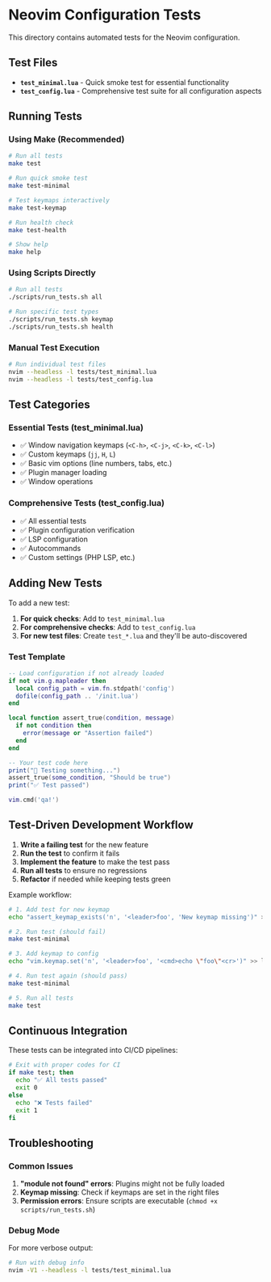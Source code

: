 # Neovim Configuration Tests

This directory contains automated tests for the Neovim configuration.

## Test Files

- **`test_minimal.lua`** - Quick smoke test for essential functionality
- **`test_config.lua`** - Comprehensive test suite for all configuration aspects

## Running Tests

### Using Make (Recommended)

```bash
# Run all tests
make test

# Run quick smoke test
make test-minimal

# Test keymaps interactively
make test-keymap

# Run health check
make test-health

# Show help
make help
```

### Using Scripts Directly

```bash
# Run all tests
./scripts/run_tests.sh all

# Run specific test types
./scripts/run_tests.sh keymap
./scripts/run_tests.sh health
```

### Manual Test Execution

```bash
# Run individual test files
nvim --headless -l tests/test_minimal.lua
nvim --headless -l tests/test_config.lua
```

## Test Categories

### Essential Tests (test_minimal.lua)
- ✅ Window navigation keymaps (`<C-h>`, `<C-j>`, `<C-k>`, `<C-l>`)
- ✅ Custom keymaps (`jj`, `H`, `L`)
- ✅ Basic vim options (line numbers, tabs, etc.)
- ✅ Plugin manager loading
- ✅ Window operations

### Comprehensive Tests (test_config.lua)
- ✅ All essential tests
- ✅ Plugin configuration verification
- ✅ LSP configuration
- ✅ Autocommands
- ✅ Custom settings (PHP LSP, etc.)

## Adding New Tests

To add a new test:

1. **For quick checks**: Add to `test_minimal.lua`
2. **For comprehensive checks**: Add to `test_config.lua`
3. **For new test files**: Create `test_*.lua` and they'll be auto-discovered

### Test Template

```lua
-- Load configuration if not already loaded
if not vim.g.mapleader then
  local config_path = vim.fn.stdpath('config')
  dofile(config_path .. '/init.lua')
end

local function assert_true(condition, message)
  if not condition then
    error(message or "Assertion failed")
  end
end

-- Your test code here
print("🧪 Testing something...")
assert_true(some_condition, "Should be true")
print("✅ Test passed")

vim.cmd('qa!')
```

## Test-Driven Development Workflow

1. **Write a failing test** for the new feature
2. **Run the test** to confirm it fails
3. **Implement the feature** to make the test pass
4. **Run all tests** to ensure no regressions
5. **Refactor** if needed while keeping tests green

Example workflow:
```bash
# 1. Add test for new keymap
echo "assert_keymap_exists('n', '<leader>foo', 'New keymap missing')" >> tests/test_minimal.lua

# 2. Run test (should fail)
make test-minimal

# 3. Add keymap to config
echo "vim.keymap.set('n', '<leader>foo', '<cmd>echo \"foo\"<cr>')" >> lua/config/keymaps.lua

# 4. Run test again (should pass)
make test-minimal

# 5. Run all tests
make test
```

## Continuous Integration

These tests can be integrated into CI/CD pipelines:

```bash
# Exit with proper codes for CI
if make test; then
  echo "✅ All tests passed"
  exit 0
else
  echo "❌ Tests failed"
  exit 1
fi
```

## Troubleshooting

### Common Issues

1. **"module not found" errors**: Plugins might not be fully loaded
2. **Keymap missing**: Check if keymaps are set in the right files
3. **Permission errors**: Ensure scripts are executable (`chmod +x scripts/run_tests.sh`)

### Debug Mode

For more verbose output:
```bash
# Run with debug info
nvim -V1 --headless -l tests/test_minimal.lua
```